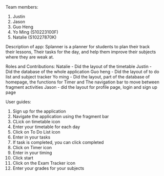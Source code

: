 Team members:
1. Justin 
2. Jason
3. Guo Heng
4. Yo Ming (S10223100F)
5. Natalie (S10227870K)

Description of app:
Splanner is a planner for students to plan their track their lessons, Their tasks for the day,
and help them improve their subjects where they are weak at. 

Roles and Contributions:
Natalie - Did the layout of the timetable
Justin - Did the database of the whole application
Guo heng - Did the layout of to do list and subject tracker
Yo ming - Did the layout, part of the database of homepage, the 
functions for Timer and The navigation bar to move between fragment activities
Jason - did the layout for profile page, login and sign up page

User guides:
1. Sign up for the application
2. Navigate the application using the fragment bar
3. CLick on timetable icon
4. Enter your timetable for each day
5. Click on To Do List icon
6. Enter in your tasks
7. If task is completed, you can click completed
8. Click on Timer icon
9. Enter in your timing
10. Click start
11. Click on the Exam Tracker icon
12. Enter your grades for your subjects
